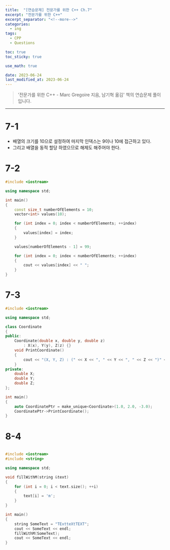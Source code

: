 ```yaml
---
title:  "[연습문제] 전문가를 위한 C++ Ch.7"
excerpt: "전문가를 위한 C++"
excerpt_separator: "<!--more-->"
categories:
  - ing
tags:
  - CPP
  - Questions

toc: true
toc_sticky: true

use_math: true

date: 2023-06-24
last_modified_at: 2023-06-24
---
```


> '전문가를 위한 C++ - Marc Gregoire 지음, 남기혁 옮김' 책의 연습문제 풀이입니다.

---

# 7-1
- 배열의 크기를 10으로 설정하여 마지막 인덱스는 9이나 10에 접근하고 있다.
- 그리고 배열을 동적 할당 하였으므로 해제도 해주어야 한다.

# 7-2

```cpp
#include <iostream>

using namespace std;

int main()
{
	const size_t numberOfElements = 10;
	vector<int> values(10);

	for (int index = 0; index < numberOfElements; ++index)
	{
		values[index] = index;
	}

	values[numberOfElements - 1] = 99;

	for (int index = 0; index < numberOfElements; ++index)
	{
		cout << values[index] << " ";
	}
}
```

# 7-3

```cpp
#include <iostream>

using namespace std;

class Coordinate
{
public:
	Coordinate(double x, double y, double z)
		: X(x), Y(y), Z(z) {}
	void PrintCoordinate()
	{
		cout << "(X, Y, Z) : (" << X << ", " << Y << ", " << Z << ")" << endl; 
	}
private:
	double X;
	double Y;
	double Z;
};

int main()
{
	auto CoordinatePtr = make_unique<Coordinate>(1.0, 2.0, -3.0);
	CoordinatePtr->PrintCoordinate();
}
```

# 8-4

```cpp

#include <iostream>
#include <string>

using namespace std;

void fillWithM(string &text)
{
	for (int i = 0; i < text.size(); ++i)
	{
		text[i] = 'm';
	}
}

int main()
{
	string SomeText = "TExtteXtTEXT";
	cout << SomeText << endl;
	fillWithM(SomeText);
	cout << SomeText << endl;
}
```